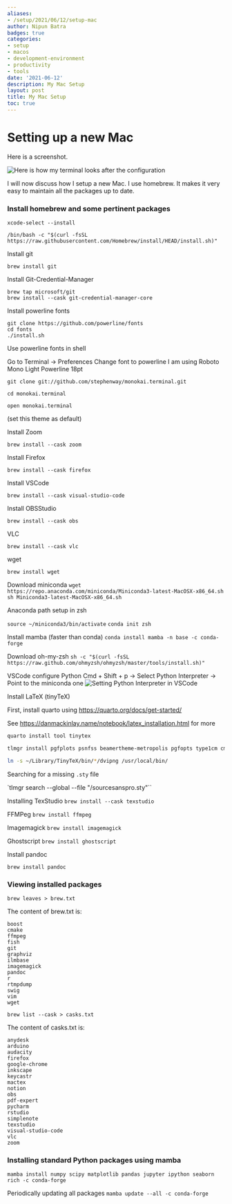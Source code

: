 ```yaml
---
aliases:
- /setup/2021/06/12/setup-mac
author: Nipun Batra
badges: true
categories:
- setup
- macos
- development-environment
- productivity
- tools
date: '2021-06-12'
description: My Mac Setup
layout: post
title: My Mac Setup
toc: true
---
```

# Setting up a new Mac

Here is a screenshot.

![](setup.png "Here is how my terminal looks after the configuration")

I will now discuss how I setup a new Mac. I use homebrew. It makes it very easy to maintain all the packages up to date.

### Install homebrew and some pertinent packages

`xcode-select --install`

```
/bin/bash -c "$(curl -fsSL https://raw.githubusercontent.com/Homebrew/install/HEAD/install.sh)"
```

Install git

`brew install git`

Install Git-Credential-Manager

```
brew tap microsoft/git
brew install --cask git-credential-manager-core
```

Install powerline fonts

```
git clone https://github.com/powerline/fonts
cd fonts
./install.sh
```

Use powerline fonts in shell

Go to Terminal -> Preferences
Change font to powerline
I am using Roboto Mono Light Powerline 18pt

```
git clone git://github.com/stephenway/monokai.terminal.git

cd monokai.terminal

open monokai.terminal

```

(set this theme as default)

Install Zoom

`brew install --cask zoom`

Install Firefox

`brew install --cask firefox`

Install VSCode

`brew install --cask visual-studio-code`

Install OBSStudio

`brew install --cask obs`

VLC

`brew install --cask vlc`

wget

`brew install wget`

Download miniconda
`wget https://repo.anaconda.com/miniconda/Miniconda3-latest-MacOSX-x86_64.sh`
`sh Miniconda3-latest-MacOSX-x86_64.sh`

Anaconda path setup in zsh

`source ~/miniconda3/bin/activate`
`conda init zsh`

Install mamba (faster than conda)
`conda install mamba -n base -c conda-forge`

Download oh-my-zsh
`sh -c "$(curl -fsSL https://raw.github.com/ohmyzsh/ohmyzsh/master/tools/install.sh)"`

VSCode configure Python
Cmd + Shift + p -> Select Python Interpreter -> Point to the miniconda one
![](vscode-interpreter.png "Setting Python Interpreter in VSCode")

Install LaTeX (tinyTeX)

First, install quarto using https://quarto.org/docs/get-started/

See https://danmackinlay.name/notebook/latex_installation.html for more

```bash
quarto install tool tinytex

tlmgr install pgfplots psnfss beamertheme-metropolis pgfopts type1cm cm-super underscore dvipng adjustbox collectbox collection-fontsrecommended enumitem logreq ucs xstrin sourcesanspro sourcecodespro                  

ln -s ~/Library/TinyTeX/bin/*/dvipng /usr/local/bin/

```

Searching for a missing `.sty` file

`tlmgr search --global --file "/sourcesanspro.sty"``



Installing TexStudio
`brew install --cask texstudio`

FFMPeg
`brew install ffmpeg`

Imagemagick
`brew install imagemagick`

Ghostscript
`brew install ghostscript`

Install pandoc

`brew install pandoc`

### Viewing installed packages

`brew leaves > brew.txt`

The content of brew.txt is:

```
boost
cmake
ffmpeg
fish
git
graphviz
ilmbase
imagemagick
pandoc
r
rtmpdump
swig
vim
wget
```

`brew list --cask > casks.txt`

The content of casks.txt is:

```
anydesk
arduino
audacity
firefox
google-chrome
inkscape
keycastr
mactex
notion
obs
pdf-expert
pycharm
rstudio
simplenote
texstudio
visual-studio-code
vlc
zoom
```

### Installing standard Python packages using mamba

`mamba install numpy scipy matplotlib pandas jupyter ipython seaborn rich -c conda-forge`

Periodically updating all packages
`mamba update --all -c conda-forge`
